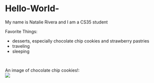 # Hello-World-

My name is Natalie Rivera and I am a CS35 student 

Favorite Things: 

<ul>
<li> desserts, especially chocolate chip cookies and strawberry pastries </li>
<li> traveling </li>
<li> sleeping </li>
</ul>

<br>

An image of chocolate chip cookies!:<br>
<img src="http://images-gmi-pmc.edge-generalmills.com/eb52c020-c145-440c-8445-911f133c0096.jpg">
<br>
